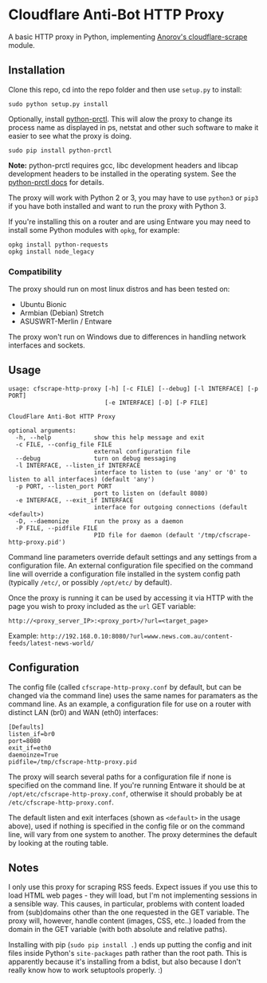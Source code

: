# Cloudflare Anti-Bot HTTP Proxy
A basic HTTP proxy in Python, implementing [Anorov's cloudflare-scrape][cloudflare-scrape] module.

## Installation
Clone this repo, cd into the repo folder and then use `setup.py` to install:

```
sudo python setup.py install
```

Optionally, install [python-prctl][python-prctl]. This will alow the proxy to change its process name as displayed in ps, netstat and other such software to make it easier to see what the proxy is doing.

```
sudo pip install python-prctl
```

**Note:** python-prctl requires gcc, libc development headers and libcap development headers to be installed in the operating system. See the [python-prctl docs][python-prctl-docs] for details.

The proxy will work with Python 2 or 3, you may have to use `python3` or `pip3` if you have both installed and want to run the proxy with 
Python 3.

If you're installing this on a router and are using Entware you may need to install some Python modules with `opkg`, for example:
```
opkg install python-requests
opkg install node_legacy
```

### Compatibility
The proxy should run on most linux distros and has been tested on:

- Ubuntu Bionic
- Armbian (Debian) Stretch
- ASUSWRT-Merlin / Entware

The proxy won't run on Windows due to differences in handling network interfaces and sockets.

## Usage
```
usage: cfscrape-http-proxy [-h] [-c FILE] [--debug] [-l INTERFACE] [-p PORT]
                           [-e INTERFACE] [-D] [-P FILE]

CloudFlare Anti-Bot HTTP Proxy

optional arguments:
  -h, --help            show this help message and exit
  -c FILE, --config_file FILE
                        external configuration file
  --debug               turn on debug messaging
  -l INTERFACE, --listen_if INTERFACE
                        interface to listen to (use 'any' or '0' to listen to all interfaces) (default 'any')
  -p PORT, --listen_port PORT
                        port to listen on (default 8080)
  -e INTERFACE, --exit_if INTERFACE
                        interface for outgoing connections (default <default>)
  -D, --daemonize       run the proxy as a daemon
  -P FILE, --pidfile FILE
                        PID file for daemon (default '/tmp/cfscrape-http-proxy.pid')
```
Command line parameters override default settings and any settings from a configuration file. An external configuration file specified on the command line will override a configuration file installed in the system config path (typically `/etc/`, or possibly `/opt/etc/` by default).

Once the proxy is running it can be used by accessing it via HTTP with the page you wish to proxy included as the `url` GET variable:
```
http://<proxy_server_IP>:<proxy_port>/?url=<target_page>
```

Example: `http://192.168.0.10:8080/?url=www.news.com.au/content-feeds/latest-news-world/`

## Configuration
The config file (called `cfscrape-http-proxy.conf` by default, but can be changed via the command line) uses the same names for paramaters as the command line. As an example, a configuration file for use on a router with distinct LAN (br0) and WAN (eth0) interfaces:

```
[Defaults]
listen_if=br0
port=8080
exit_if=eth0
daemoinze=True
pidfile=/tmp/cfscrape-http-proxy.pid
```

The proxy will search several paths for a configuration file if none is specified on the command line. If you're running Entware it should be at `/opt/etc/cfscrape-http-proxy.conf`, otherwise it should probably be at `/etc/cfscrape-http-proxy.conf`.

The default listen and exit interfaces (shown as `<default>` in the usage above), used if nothing is specified in the config file or on the command line, will vary from one system to another. The proxy determines the default by looking at the routing table.

## Notes
I only use this proxy for scraping RSS feeds. Expect issues if you use this to load HTML web pages - they will load, but I'm not implementing sessions in a sensible way. This causes, in particular, problems with content loaded from (sub)domains other than the one requested in the GET variable. The proxy will, however, handle content (images, CSS, etc..) loaded from the domain in the GET variable (with both absolute and relative paths). 

Installing with pip (`sudo pip install .`) ends up putting the config and init files inside Python's `site-packages` path rather than the root path. This is apparently because it's installing from a bdist, but also because I don't really know how to work setuptools properly. :)

[cloudflare-scrape]: https://github.com/Anorov/cloudflare-scrape
[python-prctl]: https://github.com/seveas/python-prctl
[python-prctl-docs]: https://pythonhosted.org/python-prctl/
